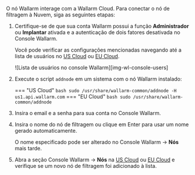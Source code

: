 O nó Wallarm interage com a Wallarm Cloud. Para conectar o nó de filtragem à Nuvem, siga as seguintes etapas:

1. Certifique-se de que sua conta Wallarm possui a função **Administrador** ou **Implantar** ativada e a autenticação de dois fatores desativada no Console Wallarm.

    Você pode verificar as configurações mencionadas navegando até a lista de usuários no [US Cloud](https://us1.my.wallarm.com/settings/users) ou [EU Cloud](https://my.wallarm.com/settings/users).

    ![Lista de usuários no console Wallarm][img-wl-console-users]

2. Execute o script `addnode` em um sistema com o nó Wallarm instalado:

    === "US Cloud"
        ``` bash
        sudo /usr/share/wallarm-common/addnode -H us1.api.wallarm.com
        ```
    === "EU Cloud"
        ``` bash
        sudo /usr/share/wallarm-common/addnode
        ```
3. Insira o email e a senha para sua conta no Console Wallarm.
4. Insira o nome do nó de filtragem ou clique em Enter para usar um nome gerado automaticamente.

    O nome especificado pode ser alterado no Console Wallarm → **Nós** mais tarde.
5. Abra a seção Console Wallarm → **Nós** na [US Cloud](https://us1.my.wallarm.com/nodes) ou [EU Cloud](https://my.wallarm.com/nodes) e verifique se um novo nó de filtragem foi adicionado à lista.
